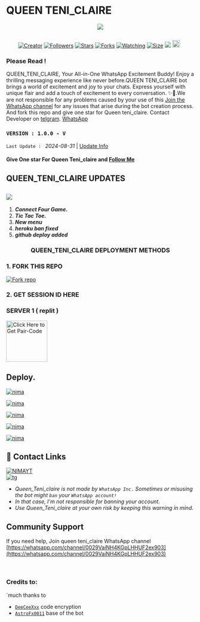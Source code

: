 # QUEEN TENI_CLAIRE 
<p align="centre">
  <a href="QUEEN TENI_CLAIRE MD
    <img alt="QUEEN TENI_CLAIRE" height="300" src="./lib/assets/pk.jpg" old_src=https://telegra.ph/file/cb2a1137d8b27869a814f.jpg
    </a>
</p>

  <p align="center">

  <a aria-label="Join our chats" href="https://t.me/Tickic" target="_blank">
<img src="https://telegra.ph/file/07983fae1f445449d28ec.jpg">
</a>

  <a href="#"><img src="http://readme-typing-svg.herokuapp.com?color=ff00ab&center=true&vCenter=true&multiline=false&lines=QUEEN+TENI_CLAIRE+WHATSAPP+BOT" alt="">
</p>
    <p align="center">
<a href="#"><img title="Creator" src="https://img.shields.io/badge/Creator-Veranmaina-red.svg?style=for-the-badge&logo=github"></a>
<a href="https://github.com/Veran737?tab=followers"><img title="Followers" src="https://img.shields.io/github/followers/Veran737?color=red&style=flat-square"></a>   
<a href="https://github.com/Veran737/Queen_Teni_claire/stargazers/"><img title="Stars" src="https://img.shields.io/github/stars/Veran737/Queen_Teni_claire?color=white&style=flat-square"></a>
<a href="https://github.com/Veran737/Queen_Teni_claire/network/members"><img title="Forks" src="https://img.shields.io/github/forks/Veran737/Queen_Teni_claire?color=yellow&style=flat-square"></a>
<a href="https://github.com/Veran737/Queen_Teni_claire/watchers"><img title="Watching" src="https://img.shields.io/github/watchers/Veran737/Queen_Teni_claire?label=Watchers&color=blue&style=flat-square"></a>
<a href="https://github.com/Veran737/Queen_Teni_claire"><img title="Size" src="https://img.shields.io/github/repo-size/Queen Teni_claire?style=flat-square&color=darkred"></a>
<a href="https://hits.seeyoufarm.com"><img src="https://hits.seeyoufarm.com/api/count/incr/badge.svg?url=https://github.com/Veran737/Queen_Teni_claire/hit-counter&count_bg=%2379C83D&title_bg=%23555555&icon=probot.svg&icon_color=%2304FF00&title=hits&edge_flat=false"/></a>
<a href="https://github.com/Veran737/Queen_Teni_claire/graphs/commit-activity"><img height="20" src="https://img.shields.io/badge/Maintained-No-red.svg"></a>&nbsp;&nbsp;
</p>
</a>
</div>

### Please Read !
QUEEN_TENI_CLAIRE, Your All-in-One WhatsApp Excitement Buddy! Enjoy a thrilling messaging experience like never before.QUEEN TENI_CLAIRE bot brings a world of excitement and joy to your chats. Express yourself with unique flair and add a touch of excitement to every conversation. ✨🤖.We are not responsible for any problems caused by your use of this
[Join the WhatsApp channel](https://whatsapp.com/channel/0029VaiNH4KGpLHHUF2ex903) for any issues that arise during the bot creation process.
And fork this repo and give one star for Queen teni_claire. 
Contact Developer on [telgram](https://t.me/Tickic).
[WhatsApp](https://wa.link/ybhee3)

### `VERSION : 1.0.0 - V`
 `Last Update : ` _2024-08-31_ | [Update Info](/new-update.md)

#### Give One star For Queen Teni_claire and [Follow Me](https://whatsapp.com/channel/0029VaiNH4KGpLHHUF2ex903) 


## QUEEN_TENI_CLAIRE UPDATES
<a><img src='https://i.imgur.com/LyHic3i.gif'/></a>
---
1. ***Connect Four Game.***
2.  ***Tic Tac Toe.***
3.  ***New menu***
4.  ***heroku ban fixed***
5.  ***github deploy added***

<h3 align="center"><b>QUEEN_TENI_CLAIRE</b> DEPLOYMENT METHODS
</h3>

### 1. FORK THIS REPO
<a
href='https://github.com/Veran737/Queen_Teni_claire/fork' target="_blank"><img alt='Fork repo' src='https://img.shields.io/badge/Fork This Repo-black?style=for-the-badge&logo=git&logoColor=white'/></a>
### 2. GET SESSION ID HERE

### SERVER 1 ( replit ) 
<a href="https://replit.com/@veranmaina685/QueenTeniclaire-md-session-generator"><img src="https://img.shields.io/badge/PAIR_CODE-blue" alt="Click Here to Get Pair-Code" width="110"></a>

## Deploy.
 [![nima](https://img.shields.io/badge/TENI_CLAIRE_deploy_on_heroku-430098?style=for-the-badge&logo=heroku&logoColor=white&buttcode=1n2i3m4a)](https://heroku.com/deploy?template=https://github.com/darkmakerofc/TENI_CLAIRE)
  
[![nima](https://img.shields.io/badge/TENI_CLAIRE_deploy_on_railway-0B0D0E?style=for-the-badge&logo=railway&logoColor=white&buttcode=1n2i3m4a)](https://railway.app?referralCode=QUEEN_TENI_CLAIRE)
   
[![nima](https://img.shields.io/badge/TENI_CLAIRE_deploy_on_replit-F26207?style=for-the-badge&logo=replit&logoColor=white&buttcode=1n2i3m4a)](https://replit.com/)
   
[![nima](https://img.shields.io/badge/TENI_CLAIRE_deploy_on_render-000000?style=for-the-badge&logo=render&logoColor=white&buttcode=1n2i3m4a)](https://docs.render.com/free)

[![nima](https://img.shields.io/badge/TENI_CLAIRE_deploy_on_toystalk-000000?style=for-the-badge&logo=render&logoColor=white&buttcode=1n2i3m4a)](https://toystack.ai)

## 🔗 Contact Links
[![NIMAYT](https://img.shields.io/badge/FOLLOW%20TENICLAIRE%20ON%20WHATSAPP-green?style=for-the-badge&logo=whatsapp&logoColor=white)](https://wa.link/ybhee3)</br>
[![tg](https://img.shields.io/badge/TENICLAIRE-0A66C2?style=for-the-badge&logo=telegram&logoColor=white)]( https://t.me/Tickic)
</br>

- *Queen_Teni_claire is not made by `WhatsApp Inc.` Sometimes or misusing the bot might `ban` your `WhatsApp account!`*
- *In that case, I'm not responsible for banning your account.*
- *Use Queen_Teni_claire at your own risk by keeping this warning in mind.*
  

## Community Support

If you need help, Join queen teni_claire WhatsApp channel
[https://whatsapp.com/channel/0029VaiNH4KGpLHHUF2ex903](https://whatsapp.com/channel/0029VaiNH4KGpLHHUF2ex903)
</br></br></br>


### Credits to:
`much thanks to
- [`DeeCeeXxx`](https://github.com/DeeCeeXxx) code encryption
- [`AstroFx0011`](https://github.com/AstroFx0011) base of the bot


